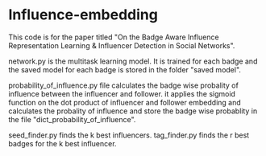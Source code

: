 # Influence-embedding
This code is for the paper titled "On the Badge Aware Influence Representation Learning & Influencer Detection in Social Networks".

network.py is the multitask learning model. It is trained for each badge and the saved model for each badge is stored in the folder "saved model".

probability_of_influence.py file calculates the badge wise probality of influence between the influencer and follower.
it applies the sigmoid function on the dot product of influencer and follower embedding and calculates the probality of influence and store the badge wise probablity in the
file "dict_probability_of_influence".

seed_finder.py finds the k best influencers.
tag_finder.py finds the r best badges for the k best influencer.

